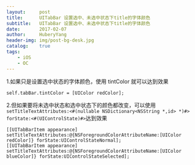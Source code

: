 ```yaml
--- 
layout:     post                      
title:      UITabBar 设置选中、未选中状态下title的字体颜色
subtitle:   UITabBar 设置选中、未选中状态下title的字体颜色
date:       2017-02-07               
author:     HuberyYang                
header-img: img/post-bg-desk.jpg  
catalog:    true                     
tags:                             
    - iOS
    - OC
---
```


1.如果只是设置选中状态的字体颜色，使用 tintColor  就可以达到效果

```
self.tabBar.tintColor = [UIColor redColor];
```
2.但如果要将未选中状态和选中状态下的颜色都改变，可以使用 ` setTitleTextAttributes:<#(nullable NSDictionary<NSString *,id> *)#> forState:<#(UIControlState)#> `达到效果

```
[[UITabBarItem appearance] setTitleTextAttributes:@{NSForegroundColorAttributeName:[UIColor redColor]} forState:UIControlStateNormal];  
[[UITabBarItem appearance] setTitleTextAttributes:@{NSForegroundColorAttributeName:[UIColor blueColor]} forState:UIControlStateSelected]; 
```

